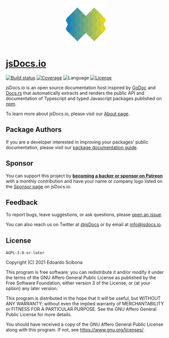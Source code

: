 <p align="center">
    <a href="https://www.jsdocs.io">
        <img width="128" src="public/logo.png?raw=true" alt="jsDocs.io logo">
    </a>
</p>

# [jsDocs.io](https://www.jsdocs.io)

[![Build status](https://img.shields.io/github/workflow/status/jsdocs-io/web/CI/main)](https://github.com/jsdocs-io/web/actions?query=workflow%3ACI)
[![Coverage](https://img.shields.io/codecov/c/gh/jsdocs-io/web)](https://codecov.io/gh/jsdocs-io/web)
![Language](https://img.shields.io/github/languages/top/jsdocs-io/web)
[![License](https://img.shields.io/github/license/jsdocs-io/web)](https://github.com/jsdocs-io/web/blob/main/LICENSE)

jsDocs<span></span>.io is an open source documentation host inspired by [GoDoc](https://pkg.go.dev/) and [Docs.rs](https://docs.rs/) that automatically extracts and renders the public API and documentation of Typescript and typed Javascript packages published on [npm](https://www.npmjs.com/).

To learn more about jsDocs<span></span>.io, please visit our [About page](https://www.jsdocs.io/about).

## Package Authors

If you are a developer interested in improving your packages' public documentation, please visit our [package documentation guide](https://www.jsdocs.io/guide).

## Sponsor

You can support this project by [**becoming a backer or sponsor on Patreon**](https://www.patreon.com/jsdocs_io) with a monthly contribution and have your name or company logo listed on the [Sponsor page](https://www.jsdocs.io/sponsor) on jsDocs<span></span>.io.

## Feedback

To report bugs, leave suggestions, or ask questions, please [open an issue](https://github.com/jsdocs-io/web/issues).

You can also reach us on Twitter at [@jsDocs](https://twitter.com/jsDocs) or by email at info@jsdocs.io.

## License

    AGPL-3.0-or-later

Copyright (C) 2021 Edoardo Scibona

This program is free software: you can redistribute it and/or modify
it under the terms of the GNU Affero General Public License as published by
the Free Software Foundation, either version 3 of the License, or
(at your option) any later version.

This program is distributed in the hope that it will be useful,
but WITHOUT ANY WARRANTY; without even the implied warranty of
MERCHANTABILITY or FITNESS FOR A PARTICULAR PURPOSE. See the
GNU Affero General Public License for more details.

You should have received a copy of the GNU Affero General Public License
along with this program. If not, see <https://www.gnu.org/licenses/>.

